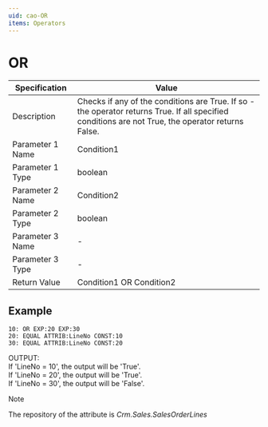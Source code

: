 ```yaml
---
uid: cao-OR
items: Operators
---
```


# OR 

| Specification         | Value                                                        |
| --------------------- | ------------------------------------------------------------ |
| Description           | Checks if any of the conditions are True. If so - the operator returns True. If all specified conditions are not True, the operator returns False.           |
| Parameter 1 Name      | Condition1                                                         |
| Parameter 1 Type      | boolean                                  |
| Parameter 2 Name      | Condition2                                                            |
| Parameter 2 Type      | boolean                                                            |
| Parameter 3 Name      | -                                                            |
| Parameter 3 Type      | -                                                            |
| Return Value          | Condition1 OR Condition2                                                     |


## Example

```      
10: OR EXP:20 EXP:30
20: EQUAL ATTRIB:LineNo CONST:10
30: EQUAL ATTRIB:LineNo CONST:20
```
OUTPUT: 
<br/>If 'LineNo = 10', the output will be 'True'.
<br/>If 'LineNo = 20', the output will be 'True'.
<br/>If 'LineNo = 30', the output will be 'False'.

> [!NOTE]
> 
> The repository of the attribute is *Crm.Sales.SalesOrderLines*
